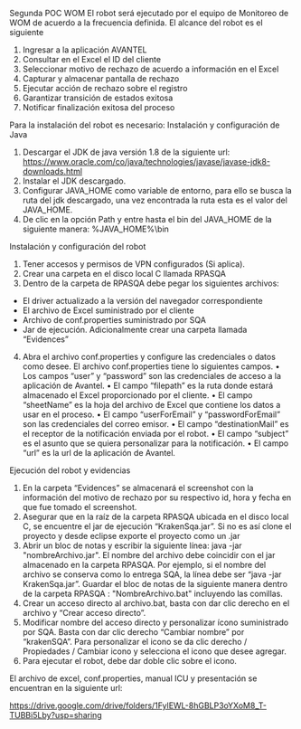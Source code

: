 Segunda POC WOM
El robot será ejecutado por el equipo de Monitoreo de WOM de acuerdo a la frecuencia definida. El alcance del robot es el siguiente
1.	Ingresar a la aplicación AVANTEL
2.	Consultar en el Excel el ID del cliente
3.	Seleccionar motivo de rechazo de acuerdo a información en el Excel
4.	Capturar y almacenar pantalla de rechazo
5.	Ejecutar acción de rechazo sobre el registro
6.	Garantizar transición de estados exitosa
7.	Notificar finalización exitosa del proceso


Para la instalación del robot es necesario:
Instalación y configuración de Java
1.	Descargar el JDK de java versión 1.8 de la siguiente url: https://www.oracle.com/co/java/technologies/javase/javase-jdk8-downloads.html
2.	Instalar el JDK descargado. 
3.	Configurar JAVA_HOME como variable de entorno, para ello se busca la ruta del jdk descargado, una vez encontrada la ruta esta es el valor del JAVA_HOME.
4.	De clic en la opción Path y entre hasta el bin del JAVA_HOME de la siguiente manera: %JAVA_HOME%\bin

Instalación y configuración del robot
1.	Tener accesos y permisos de VPN configurados (Si aplica).
2.	Crear una carpeta en el disco local C llamada RPASQA 
3.	Dentro de la carpeta de RPASQA debe pegar los siguientes archivos:
  -	El driver actualizado a la versión del navegador correspondiente
  -	El archivo de Excel suministrado por el cliente
  -	Archivo de conf.properties suministrado por SQA
  -	Jar de ejecución. 
Adicionalmente crear una carpeta llamada “Evidences”
4.	Abra el archivo conf.properties y configure las credenciales o datos como desee. El archivo conf.properties tiene lo siguientes campos.
•	Los campos “user” y “password” son las credenciales de acceso a la aplicación de Avantel. 
•	El campo “filepath” es la ruta donde estará almacenado el Excel proporcionado por el cliente. 
•	El campo “sheetName” es la hoja del archivo de Excel que contiene los datos a usar en el proceso. 
•	El campo “userForEmail” y “passwordForEmail” son las credenciales del correo emisor. 
•	El campo “destinationMail” es el receptor de la notificación enviada por el robot.
•	El campo “subject” es el asunto que se quiera personalizar para la notificación. 
•	El campo “url” es la url de la aplicación de Avantel. 

Ejecución del robot y evidencias

1.	En la carpeta “Evidences” se almacenará el screenshot con la información del motivo de rechazo por su respectivo id, hora y fecha en que fue tomado el screenshot.
2.	Asegurar que en la raíz de la carpeta RPASQA ubicada en el disco local C, se encuentre el jar de ejecución “KrakenSqa.jar”. Si no es así clone el proyecto y
desde eclipse exporte el proyecto como un .jar
3.	Abrir un bloc de notas y escribir la siguiente línea: java -jar "nombreArchivo.jar". El nombre del archivo debe coincidir con el jar almacenado en la carpeta RPASQA. 
Por ejemplo, si el nombre del archivo se conserva como lo entrega SQA, la línea debe ser “java -jar KrakenSqa.jar”. Guardar el bloc de notas de la siguiente manera 
dentro de la carpeta RPASQA : "NombreArchivo.bat" incluyendo las comillas.
4.	Crear un acceso directo al archivo.bat, basta con dar clic derecho en el archivo y “Crear acceso directo”. 
5.	Modificar nombre del acceso directo y personalizar ícono suministrado por SQA. Basta con dar clic derecho “Cambiar nombre” por “krakenSQA”.  Para personalizar el icono se da clic derecho / Propiedades / Cambiar icono 
y selecciona el icono que desee agregar. 
6.	Para ejecutar el robot, debe dar doble clic sobre el icono. 

El archivo de excel, conf.properties, manual ICU y presentación se encuentran en la siguiente url:

https://drive.google.com/drive/folders/1FylEWL-8hGBLP3oYXoM8_T-TUBBi5Lby?usp=sharing


